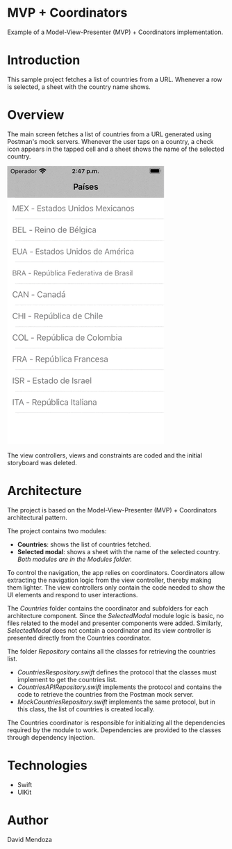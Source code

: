 # MVP + Coordinators
Example of a Model-View-Presenter (MVP) + Coordinators implementation.

# Introduction
This sample project fetches a list of countries from a URL. Whenever a row is selected, a sheet with the country name shows.

# Overview
The main screen fetches a list of countries from a URL generated using Postman's mock servers. Whenever the user taps on a country, a check icon appears in the tapped cell and a sheet shows the name of the selected country.

![](SupportFiles/CountriesSample.gif)

The view controllers, views and constraints are coded and the initial storyboard was deleted.

# Architecture
The project is based on the Model-View-Presenter (MVP) + Coordinators architectural pattern.

The project contains two modules: 
- **Countries**: shows the list of countries fetched.
- **Selected modal**: shows a sheet with the name of the selected country. 
*Both modules are in the Modules folder.*

To control the navigation, the app relies on coordinators. Coordinators allow extracting the navigation logic from the view controller, thereby making them lighter. The view controllers only contain the code needed to show the UI elements and respond to user interactions.

The *Countries* folder contains the coordinator and subfolders for each architecture component. Since the *SelectedModal* module logic is basic, no files related to the model and presenter components were added. Similarly, *SelectedModal* does not contain a coordinator and its view controller is presented directly from the Countries coordinator.

The folder *Repository* contains all the classes for retrieving the countries list. 
- *CountriesRespository.swift* defines the protocol that the classes must implement to get the countries list.
- *CountriesAPIRepository.swift* implements the protocol and contains the code to retrieve the countries from the Postman mock server.
- *MockCountriesRepository.swift* implements the same protocol, but in this class, the list of countries is created locally.

The Countries coordinator is responsible for initializing all the dependencies required by the module to work. Dependencies are provided to the classes through dependency injection.

# Technologies
- Swift
- UIKit

# Author
David Mendoza